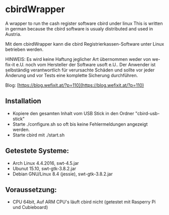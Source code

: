 # cbirdWrapper
A wrapper to run the cash register software cbird under linux
This is written in german because the cbird software is usualy distributed and used in Austria.

Mit dem  cbirdWrapper kann die cbird Registrierkassen-Software unter Linux betrieben werden.

HINWEIS: Es wird keine Haftung jeglicher Art übernommen weder von we-fix-it e.U. noch vom Hersteller der Software usoft e.U.. Der Anwender ist selbständig verantwortlich für verursachte Schäden und sollte vor jeder Änderung und vor Tests eine komplette Sicherung durchführen.

Blog: [https://blog.wefixit.at/?p=110](https://blog.wefixit.at/?p=110)

## Installation

* Kopiere den gesamten Inhalt vom USB Stick in den Ordner "cbird-usb-stick"
* Starte ./configure.sh so oft bis keine Fehlermeldungen angezeigt werden.
* Starte cbird mit ./start.sh

## Getestete Systeme:

* Arch Linux 4.4.2016, swt-4.5.jar
* Ubunut 15.10, swt-gtk-3.8.2.jar
* Debian GNU/Linux 8.4 (jessie), swt-gtk-3.8.2.jar

## Voraussetzung:

* CPU 64bit, Auf ARM CPU's läuft cbird nicht (getestet mit Rasperry Pi und Cubieboard)

